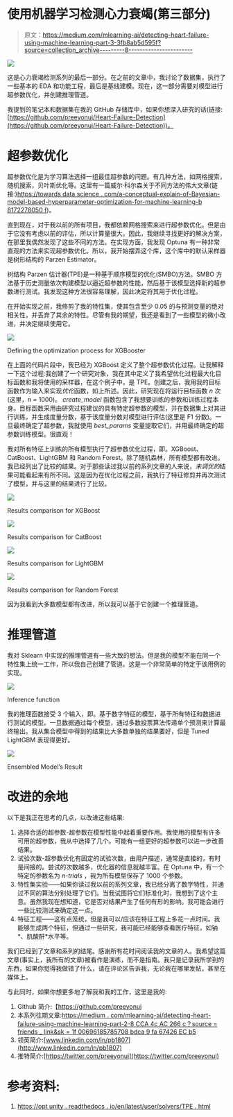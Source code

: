 # 使用机器学习检测心力衰竭(第三部分)

> 原文：<https://medium.com/mlearning-ai/detecting-heart-failure-using-machine-learning-part-3-3fb8ab5d595f?source=collection_archive---------8----------------------->

![](img/9015906dd7c48c08f3759e39cb048289.png)

这是心力衰竭检测系列的最后一部分。在之前的文章中，我讨论了数据集，执行了一些基本的 EDA 和功能工程，最后是基线建模。现在，这一部分需要对模型进行超参数优化，并创建推理管道。

我提到的笔记本和数据集在我的 GitHub 存储库中，如果你想深入研究的话(链接:[https://github.com/preeyonuj/Heart-Failure-Detection](https://github.com/preeyonuj/Heart-Failure-Detection))。

# 超参数优化

超参数优化是为学习算法选择一组最佳超参数的问题。有几种方法，如网格搜索，随机搜索，贝叶斯优化等。这里有一篇威尔·科尔森关于不同方法的伟大文章(链接:[)https://towards data science . com/a-conceptual-explain-of-Bayesian-model-based-hyperparameter-optimization-for-machine-learning-b 8172278050 f](https://towardsdatascience.com/a-conceptual-explanation-of-bayesian-model-based-hyperparameter-optimization-for-machine-learning-b8172278050f))。

直到现在，对于我以前的所有项目，我都依赖网格搜索来进行超参数优化。但是由于它没有考虑以前的评估，所以计算量很大。因此，我继续寻找更好的解决方案，在那里我偶然发现了这些不同的方法。在实现方面，我发现 Optuna 有一种非常直观的方法来实现超参数优化。所以，我开始摆弄这个库，这个库中的默认采样器是树形结构的 Parzen Estimator。

树结构 Parzen 估计器(TPE)是一种基于顺序模型的优化(SMBO)方法。SMBO 方法基于历史测量依次构建模型以逼近超参数的性能，然后基于该模型选择新的超参数进行测试。我发现这种方法很容易理解，因此决定将其用于优化过程。

在开始实现之前，我修剪了我的特性集，使其包含至少 0.05 的与预测变量的绝对相关性，并丢弃了其余的特性。尽管有我的期望，我还是看到了一些模型的微小改进，并决定继续使用它。

![](img/6706387eced87daf0d85f7e0feb27ce6.png)

Defining the optimization process for XGBooster

在上面的代码片段中，我已经为 XGBoost 定义了整个超参数优化过程。让我解释一下这个过程:我创建了一个研究对象，我在其中定义了我希望优化过程最大化目标函数和我将使用的采样器，在这个例子中，是 TPE。创建之后，我用我的目标函数作为输入来实现*优化*函数，如上所述。因此，研究现在将运行目标函数 *n* 次(这里，n = 1000)。 *create_model* 函数包含了我想要训练的参数和训练过程本身。目标函数采用由研究过程建议的具有特定超参数的模型，并在数据集上对其进行训练，并生成度量分数，基于该度量分数对模型进行评估(这里是 F1 分数)。一旦最终确定了超参数，我就使用 *best_params* 变量提取它们，并用最终确定的超参数训练模型。很直观！

我对所有特征上训练的所有模型执行了超参数优化过程，即。XGBoost、CatBoost、LightGBM 和 Random Forest。除了随机森林，所有模型都有改进。我已经列出了比较的结果。对于那些读过我以前的系列文章的人来说，*未调优的*结果可能看起来有所不同。这是因为在优化过程之前，我执行了特征修剪并再次测试了模型，并与这里的结果进行了比较。

![](img/a50068bf2098a7967deccb4241c7e27d.png)

Results comparison for XGBoost

![](img/acb25d43a9f4bc4ca22b93c2977382a3.png)

Results comparison for CatBoost

![](img/747c964f1b77d65de57f855416814e57.png)

Results comparison for LightGBM

![](img/fe4cd61b9b1d61aea017b90c3bbc50f2.png)

Results comparison for Random Forest

因为我看到大多数模型都有改进，所以我可以基于它创建一个推理管道。

# 推理管道

我对 Sklearn 中实现的推理管道有一些大致的想法。但是我的模型不能在同一个特性集上统一工作，所以我自己创建了管道。这是一个非常简单的特定于该用例的实现。

![](img/8a9a060c40451f6c33d77b68a8b2ff33.png)

Inference function

我的推理函数接受 3 个输入，即。基于数字特征的模型，基于所有特征和数据进行测试的模型。一旦数据通过每个模型，通过多数投票算法传递单个预测来计算最终输出。我从集合模型中得到的结果比大多数单独的结果要好，但是 Tuned LightGBM 表现得更好。

![](img/fd218d7ae94e3a6007469dd45fb5bb7e.png)

Ensembled Model’s Result

# 改进的余地

以下是我正在思考的几点，以改进这些结果:

1.  选择合适的超参数-超参数在模型性能中起着重要作用。我使用的模型有许多可用的超参数，我从中选择了几个。可能有一组更好的超参数可以进一步改善结果。
2.  试验次数-超参数优化有固定的试验次数，由用户描述，通常是直接的，有时是间接的。尝试的次数越多，优化器的信息就越丰富。在 Optuna 中，有一个特定的参数名为 *n-trials* ，我为所有模型保存了 1000 个参数。
3.  特性集实验——如果你读过我以前的系列文章，我已经分离了数字特性，并通过不同的算法分别处理了它们。当我试图将它们标准化时，我想到了这个主意。虽然我现在想知道，它是否对结果产生了任何有形的影响。我可能会进行一些比较测试来确定这一点。
4.  特征工程——这有点笼统，但是我可以/应该在特征工程上多花一点时间。我能够生成两个特征，但通过一些研究，我可能已经能够查看医疗特征，如钠*、肌酸酐*水平等。

我们已经到了文章和系列的结尾。感谢所有花时间阅读我的文章的人。我希望这篇文章(事实上，我所有的文章)被看作是演练，而不是指南。我只是记录我所学到的东西，如果你觉得我做错了什么，请在评论区告诉我，无论我在哪里发帖，甚至在媒体上。

与此同时，如果你想更多地了解我和我的工作，这里是我的:

1.  Github 简介:【https://github.com/preeyonuj 
2.  本系列往期文章:[https://medium . com/mlearning-ai/detecting-heart-failure-using-machine-learning-part-2-8 CCA 4c AC 266 c？source = friends _ link&sk = 1f 00696185785708 bdca 9 fa 67426 EC b5](/mlearning-ai/detecting-heart-failure-using-machine-learning-part-2-8cca4cac266c?source=friends_link&sk=1f00696185785708bdca9fa67426ecb5)
3.  领英简介:[www.linkedin.com/in/pb1807](http://www.linkedin.com/in/pb1807)
4.  推特简介:[https://twitter.com/preeyonuj](https://twitter.com/preeyonuj)

# 参考资料:

1.  [https://opt unity . readthedocs . io/en/latest/user/solvers/TPE . html](https://optunity.readthedocs.io/en/latest/user/solvers/TPE.html)